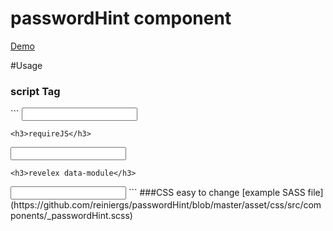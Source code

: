 # passwordHint component

<a href="http://reiniergs.github.io/passwordHint">Demo</a>

#Usage

<h3>script Tag</h3>
```
<input type="password" id="pass" />
  
<script  src="path/to/passwordHint.js">
  passwordHint.init('#pass');
</script>
  
```
<h3>requireJS</h3> 
```
<input type="password" id="pass" />
  
<script  src="path/to/require.js">
    define(['path/to/passwordHint'],function (passwordHint) {
      passwordHint.init('#pass');
    });
</script> 
```
<h3>revelex data-module</h3>
```
<input type="password" data-module="path/to/passwordHint" />
```
###CSS easy to change
[example SASS file](https://github.com/reiniergs/passwordHint/blob/master/asset/css/src/components/_passwordHint.scss)

